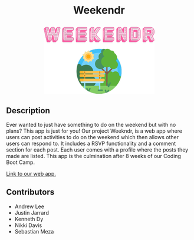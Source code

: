 # <h1 align="center">Weekendr</p>

<p align="center">
  <img src="./public/assets/images/weekndrLogo.png">
</p>

## Description

Ever wanted to just have something to do on the weekend but with no plans? This app is just for you! Our project Weekndr, is a web app where users can post activities to do on the weekend which then allows other users can respond to. It includes a RSVP functionality and a comment section for each post. Each user comes with a profile where the posts they made are listed. This app is the culmination after 8 weeks of our Coding Boot Camp. 

[Link to our web app.](https://thawing-sands-64181.herokuapp.com/)

## Contributors

* Andrew Lee
* Justin Jarrard
* Kenneth Dy
* Nikki Davis
* Sebastian Meza
